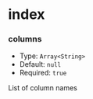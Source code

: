 # index

### columns

- Type: `Array<String>`
- Default: `null`
- Required: `true`

List of column names
